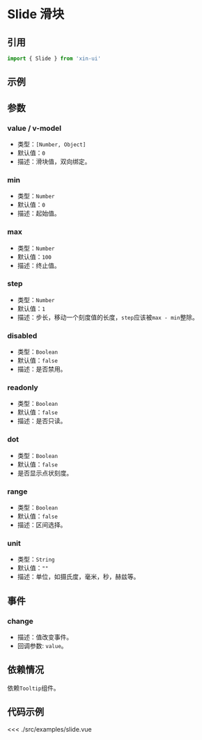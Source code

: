 # Slide 滑块

## 引用
```js
import { Slide } from 'xin-ui'
```

## 示例
<div>
  <example-slide/>
</div>

## 参数

### value / v-model

* 类型：`[Number, Object]`
* 默认值：`0`
* 描述：滑块值，双向绑定。

### min

* 类型：`Number`
* 默认值：`0`
* 描述：起始值。

### max

* 类型：`Number`
* 默认值：`100`
* 描述：终止值。

### step

* 类型：`Number`
* 默认值：`1`
* 描述：步长，移动一个刻度值的长度，`step`应该被`max - min`整除。

### disabled

* 类型：`Boolean`
* 默认值：`false`
* 描述：是否禁用。

### readonly

* 类型：`Boolean`
* 默认值：`false`
* 描述：是否只读。

### dot

* 类型：`Boolean`
* 默认值：`false`
* 是否显示点状刻度。

### range

* 类型：`Boolean`
* 默认值：`false`
* 描述：区间选择。

### unit

* 类型：`String`
* 默认值：`""`
* 描述：单位，如摄氏度，毫米，秒，赫兹等。

## 事件

### change
* 描述：值改变事件。
* 回调参数: `value`。

## 依赖情况

依赖`Tooltip`组件。

## 代码示例
<<< ./src/examples/slide.vue






